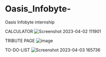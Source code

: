 # Oasis_Infobyte-
Oasis Infobyte internship 


CALCULATOR
![Screenshot 2023-04-02 111901](https://user-images.githubusercontent.com/111061076/229501893-3b1da1b7-2b20-44f6-9335-7904058450d4.png)

TRIBUTE PAGE
![image](https://user-images.githubusercontent.com/111061076/229507671-001b4edb-394e-4ccb-bab6-0e56c4d3bd6b.png)



TO-DO-LIST
![Screenshot 2023-04-03 165736](https://user-images.githubusercontent.com/111061076/229507030-1e3deb02-6678-4b0a-a6c0-9652f62ffb04.png)
